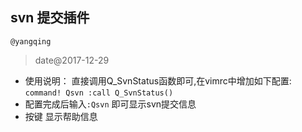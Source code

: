 ## svn 提交插件
`@yangqing`
> date@2017-12-29

* 使用说明：
 直接调用Q_SvnStatus函数即可,在vimrc中增加如下配置:
 `command! Qsvn :call Q_SvnStatus()`
* 配置完成后输入`:Qsvn` 即可显示svn提交信息
* 按键<F1> 显示帮助信息
